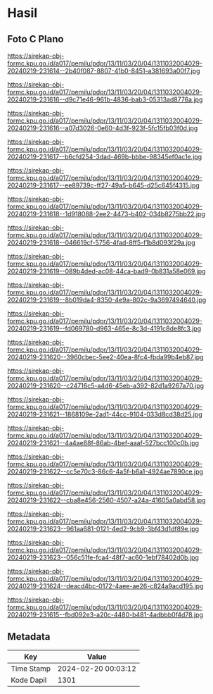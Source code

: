 # Hasil

## Foto C Plano

https://sirekap-obj-formc.kpu.go.id/a017/pemilu/pdpr/13/11/03/20/04/1311032004029-20240219-231614--2b40f087-8807-41b0-8451-a381693a00f7.jpg

https://sirekap-obj-formc.kpu.go.id/a017/pemilu/pdpr/13/11/03/20/04/1311032004029-20240219-231616--d9c71e46-961b-4836-bab3-05313ad8776a.jpg

https://sirekap-obj-formc.kpu.go.id/a017/pemilu/pdpr/13/11/03/20/04/1311032004029-20240219-231616--a07d3026-0e60-4d3f-923f-5fc15fb03f0d.jpg

https://sirekap-obj-formc.kpu.go.id/a017/pemilu/pdpr/13/11/03/20/04/1311032004029-20240219-231617--b6cfd254-3dad-469b-bbbe-98345ef0ac1e.jpg

https://sirekap-obj-formc.kpu.go.id/a017/pemilu/pdpr/13/11/03/20/04/1311032004029-20240219-231617--ee89739c-ff27-49a5-b645-d25c645f4315.jpg

https://sirekap-obj-formc.kpu.go.id/a017/pemilu/pdpr/13/11/03/20/04/1311032004029-20240219-231618--1d918088-2ee2-4473-b402-034b8275bb22.jpg

https://sirekap-obj-formc.kpu.go.id/a017/pemilu/pdpr/13/11/03/20/04/1311032004029-20240219-231618--046619cf-5756-4fad-8ff5-f1b8d093f29a.jpg

https://sirekap-obj-formc.kpu.go.id/a017/pemilu/pdpr/13/11/03/20/04/1311032004029-20240219-231619--089b4ded-ac08-44ca-bad9-0b831a58e069.jpg

https://sirekap-obj-formc.kpu.go.id/a017/pemilu/pdpr/13/11/03/20/04/1311032004029-20240219-231619--8b019da4-8350-4e9a-802c-9a3697494640.jpg

https://sirekap-obj-formc.kpu.go.id/a017/pemilu/pdpr/13/11/03/20/04/1311032004029-20240219-231619--fd069780-d963-465e-8c3d-4191c8de8fc3.jpg

https://sirekap-obj-formc.kpu.go.id/a017/pemilu/pdpr/13/11/03/20/04/1311032004029-20240219-231620--3960cbec-5ee2-40ea-8fc4-fbda99b4eb87.jpg

https://sirekap-obj-formc.kpu.go.id/a017/pemilu/pdpr/13/11/03/20/04/1311032004029-20240219-231620--c24716c5-a4d6-45eb-a392-82d1a9267a70.jpg

https://sirekap-obj-formc.kpu.go.id/a017/pemilu/pdpr/13/11/03/20/04/1311032004029-20240219-231621--1868109e-2ad1-44cc-9104-033d8cd38d25.jpg

https://sirekap-obj-formc.kpu.go.id/a017/pemilu/pdpr/13/11/03/20/04/1311032004029-20240219-231621--4a4ae88f-86ab-4bef-aaaf-527bcc100c0b.jpg

https://sirekap-obj-formc.kpu.go.id/a017/pemilu/pdpr/13/11/03/20/04/1311032004029-20240219-231622--cc5e70c3-86c6-4a5f-b6a1-4924ae7890ce.jpg

https://sirekap-obj-formc.kpu.go.id/a017/pemilu/pdpr/13/11/03/20/04/1311032004029-20240219-231622--cba8e456-2560-4507-a24a-41605a0abd58.jpg

https://sirekap-obj-formc.kpu.go.id/a017/pemilu/pdpr/13/11/03/20/04/1311032004029-20240219-231623--961aa681-0121-4ed2-9cb9-3bf43d1df89e.jpg

https://sirekap-obj-formc.kpu.go.id/a017/pemilu/pdpr/13/11/03/20/04/1311032004029-20240219-231623--056c51fe-fca4-48f7-ac60-1ebf78402d0b.jpg

https://sirekap-obj-formc.kpu.go.id/a017/pemilu/pdpr/13/11/03/20/04/1311032004029-20240219-231624--deacd4bc-0172-4aee-ae26-c824a9acd195.jpg

https://sirekap-obj-formc.kpu.go.id/a017/pemilu/pdpr/13/11/03/20/04/1311032004029-20240219-231615--fbd092e3-a20c-4480-b481-4adbbb0f4d78.jpg


## Metadata

| Key        | Value               |
| ---------- | ------------------- |
| Time Stamp | 2024-02-20 00:03:12 |
| Kode Dapil | 1301                |



